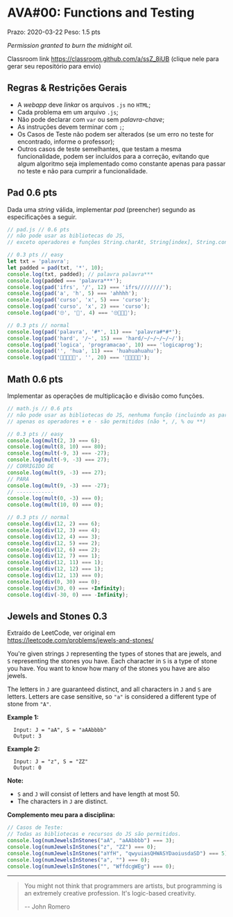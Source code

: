 # AVA#00: Functions and Testing

Prazo: 2020-03-22 Peso: 1.5 pts

_Permission granted to burn the midnight oil._

Classroom link <https://classroom.github.com/a/ssZ_8iUB> (clique nele para gerar seu repositório para envio)

## Regras & Restrições Gerais

- A _webapp_ deve _linkar_ os arquivos `.js` no `HTML`;
- Cada problema em um arquivo `.js`;
- Não pode declarar com `var` ou sem _palavra-chave_;
- As instruções devem terminar com `;`;
- Os Casos de Teste não podem ser alterados (se um erro no teste for encontrado, informe o professor);
- Outros casos de teste semelhantes, que testam a mesma funcionalidade, podem ser incluídos para a correção, evitando que algum algoritmo seja implementado como constante apenas para passar no teste e não para cumprir a funcionalidade.

## Pad 0.6 pts

Dada uma _string_ válida, implementar _pad_ (preencher) segundo as especificações a seguir.

```js
// pad.js // 0.6 pts
// não pode usar as bibliotecas do JS,
// exceto operadores e funções String.charAt, String[index], String.concat e String.length

// 0.3 pts // easy
let txt = 'palavra';
let padded = pad(txt, '*', 10);
console.log(txt, padded); // palavra palavra***
console.log(padded === 'palavra***');
console.log(pad('ifrs', '/', 12) === 'ifrs////////');
console.log(pad('a', 'h', 5) === 'ahhhh');
console.log(pad('curso', 'x', 5) === 'curso');
console.log(pad('curso', 'x', 2) === 'curso');
console.log(pad('🙄', '🤩', 4) === '🙄🤩🤩🤩');

// 0.3 pts // normal
console.log(pad('palavra', '#*', 11) === 'palavra#*#*');
console.log(pad('hard', '/~', 15) === 'hard/~/~/~/~/~/');
console.log(pad('logica', 'programacao', 10) === 'logicaprog');
console.log(pad('', 'hua', 11) === 'huahuahuahu');
console.log(pad('🤬🤬🤬🤬🤬', '', 20) === '🤬🤬🤬🤬🤬');
```

## Math 0.6 pts

Implementar as operações de multiplicação e divisão como funções.

```js
// math.js // 0.6 pts
// não pode usar as bibliotecas do JS, nenhuma função (incluindo as parse* e de Math)
// apenas os operadores + e - são permitidos (não *, /, % ou **)

// 0.3 pts // easy
console.log(mult(2, 3) === 6);
console.log(mult(8, 10) === 80);
console.log(mult(-9, 3) === -27);
console.log(mult(-9, -3) === 27);
// CORRIGIDO DE
console.log(mult(9, -3) === 27);
// PARA
console.log(mult(9, -3) === -27);
// ------------
console.log(mult(0, -3) === 0);
console.log(mult(10, 0) === 0);

// 0.3 pts // normal
console.log(div(12, 2) === 6);
console.log(div(12, 3) === 4);
console.log(div(12, 4) === 3);
console.log(div(12, 5) === 2);
console.log(div(12, 6) === 2);
console.log(div(12, 7) === 1);
console.log(div(12, 11) === 1);
console.log(div(12, 12) === 1);
console.log(div(12, 13) === 0);
console.log(div(0, 30) === 0);
console.log(div(30, 0) === +Infinity);
console.log(div(-30, 0) === -Infinity);
```

## Jewels and Stones 0.3

Extraído de LeetCode, ver original em <https://leetcode.com/problems/jewels-and-stones/>

You're given strings `J` representing the types of stones that are jewels, and `S` representing the stones you have.  Each character in `S` is a type of stone you have.  You want to know how many of the stones you have are also jewels.

The letters in `J` are guaranteed distinct, and all characters in `J` and `S` are letters. Letters are case sensitive, so `"a"` is considered a different type of stone from `"A"`.

**Example 1:**

```plain
  Input: J = "aA", S = "aAAbbbb"
  Output: 3
```

**Example 2:**

```plain
  Input: J = "z", S = "ZZ"
  Output: 0
```

**Note:**

- `S` and `J` will consist of letters and have length at most 50.
- The characters in `J` are distinct.

**Complemento meu para a disciplina:**

```js
// Casos de Teste:
// Todas as bibliotecas e recursos do JS são permitidos.
console.log(numJewelsInStones("aA", "aAAbbbb") === 3);
console.log(numJewelsInStones("z", "ZZ") === 0);
console.log(numJewelsInStones("aYfH", "qwyuiasQHWASYDaoiusdaSD") === 5);
console.log(numJewelsInStones("a", "") === 0);
console.log(numJewelsInStones("", "WffdcgWEg") === 0);
```

* * *

> You might not think that programmers are artists, but programming is an extremely creative profession. It's logic-based creativity.
>
> -- John Romero
